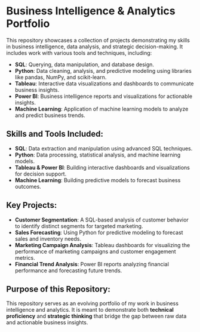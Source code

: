 # Business Intelligence & Analytics Portfolio

This repository showcases a collection of projects demonstrating my skills in business intelligence, data analysis, and strategic decision-making. It includes work with various tools and techniques, including:

- **SQL**: Querying, data manipulation, and database design.
- **Python**: Data cleaning, analysis, and predictive modeling using libraries like pandas, NumPy, and scikit-learn.
- **Tableau**: Interactive data visualizations and dashboards to communicate business insights.
- **Power BI**: Business intelligence reports and visualizations for actionable insights.
- **Machine Learning**: Application of machine learning models to analyze and predict business trends.

## Skills and Tools Included:

- **SQL**: Data extraction and manipulation using advanced SQL techniques.
- **Python**: Data processing, statistical analysis, and machine learning models.
- **Tableau & Power BI**: Building interactive dashboards and visualizations for decision support.
- **Machine Learning**: Building predictive models to forecast business outcomes.

## Key Projects:
- **Customer Segmentation**: A SQL-based analysis of customer behavior to identify distinct segments for targeted marketing.
- **Sales Forecasting**: Using Python for predictive modeling to forecast sales and inventory needs.
- **Marketing Campaign Analysis**: Tableau dashboards for visualizing the performance of marketing campaigns and customer engagement metrics.
- **Financial Trend Analysis**: Power BI reports analyzing financial performance and forecasting future trends.

## Purpose of this Repository:
This repository serves as an evolving portfolio of my work in business intelligence and analytics. It is meant to demonstrate both **technical proficiency** and **strategic thinking** that bridge the gap between raw data and actionable business insights.
